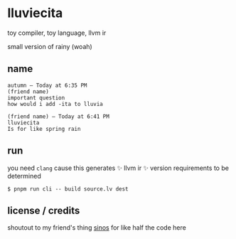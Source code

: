 # lluviecita

toy compiler, toy language, llvm ir

small version of rainy (woah)

## name

```
autumn — Today at 6:35 PM
(friend name)
important question
how would i add -ita to lluvia

(friend name) — Today at 6:41 PM
lluviecita
Is for like spring rain
```

## run

you need `clang` cause this generates :sparkles: llvm ir :sparkles:
version requirements to be determined

```
$ pnpm run cli -- build source.lv dest
```

## license / credits

shoutout to my friend's thing [sinos] for like half the code here

[sinos]: https://github.com/unleashy/sinos/
